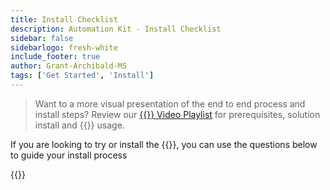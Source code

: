 ```yaml
---
title: Install Checklist
description: Automation Kit - Install Checklist
sidebar: false
sidebarlogo: fresh-white
include_footer: true
author: Grant-Archibald-MS
tags: ['Get Started', 'Install']
---
```


> Want to a more visual presentation of the end to end process and install steps? Review our <a href='https://www.youtube.com/playlist?list=PLi9EhCY4z99VlRg4j7D1Or6XfXbUcEWZy' target='_blank'>{{<product-name>}} Video Playlist</a> for prerequisites, solution install and {{<product-name>}} usage.

If you are looking to try or install the {{<product-name>}}, you can use the questions below to guide your install process

{{<questions name="/content/en-us/get-started/install-checklist.json" completed="Thank you for completing install checklist" showNavigationButtons=true />}}
